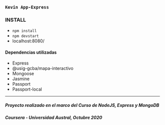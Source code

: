 ### `Kevin App-Express`

### INSTALL

- `npm install`
- `npm devstart`
- localhost:8080/

#### Dependencias utilizadas

- Express
- @usig-gcba/mapa-interactivo
- Mongoose
- Jasmine
- Passport
- Passport-local

---
##### Proyecto realizado en el marco del Curso de NodeJS, Express y MongoDB
##### Coursera - Universidad Austral, Octubre 2020